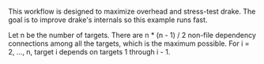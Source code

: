 This workflow is designed to maximize overhead and stress-test drake. 
The goal is to improve drake's internals so this example runs fast.

Let n be the number of targets. 
There are n * (n - 1) / 2 non-file dependency connections among all the targets, 
which is the maximum possible. 
For i = 2, ..., n, target i depends on targets 1 through i - 1.
